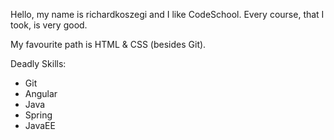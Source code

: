 Hello, my name is richardkoszegi and I like CodeSchool. Every course, that I took, is very good.

My favourite path is HTML & CSS (besides Git).

Deadly Skills:
* Git
* Angular
* Java
* Spring
* JavaEE